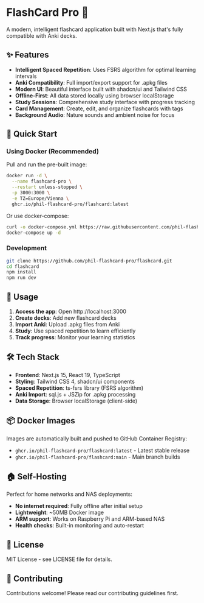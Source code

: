 # FlashCard Pro 🧠

A modern, intelligent flashcard application built with Next.js that's fully compatible with Anki decks.

## ✨ Features

- **Intelligent Spaced Repetition**: Uses FSRS algorithm for optimal learning intervals
- **Anki Compatibility**: Full import/export support for .apkg files  
- **Modern UI**: Beautiful interface built with shadcn/ui and Tailwind CSS
- **Offline-First**: All data stored locally using browser localStorage
- **Study Sessions**: Comprehensive study interface with progress tracking
- **Card Management**: Create, edit, and organize flashcards with tags
- **Background Audio**: Nature sounds and ambient noise for focus

## 🚀 Quick Start

### Using Docker (Recommended)

Pull and run the pre-built image:

```bash
docker run -d \
  --name flashcard-pro \
  --restart unless-stopped \
  -p 3000:3000 \
  -e TZ=Europe/Vienna \
  ghcr.io/phil-flashcard-pro/flashcard:latest
```

Or use docker-compose:

```bash
curl -o docker-compose.yml https://raw.githubusercontent.com/phil-flashcard-pro/flashcard/main/docker-compose.production.yml
docker-compose up -d
```

### Development

```bash
git clone https://github.com/phil-flashcard-pro/flashcard.git
cd flashcard
npm install
npm run dev
```

## 📱 Usage

1. **Access the app**: Open http://localhost:3000
2. **Create decks**: Add new flashcard decks
3. **Import Anki**: Upload .apkg files from Anki
4. **Study**: Use spaced repetition to learn efficiently
5. **Track progress**: Monitor your learning statistics

## 🛠️ Tech Stack

- **Frontend**: Next.js 15, React 19, TypeScript
- **Styling**: Tailwind CSS 4, shadcn/ui components  
- **Spaced Repetition**: ts-fsrs library (FSRS algorithm)
- **Anki Import**: sql.js + JSZip for .apkg processing
- **Data Storage**: Browser localStorage (client-side)

## 📦 Docker Images

Images are automatically built and pushed to GitHub Container Registry:

- `ghcr.io/phil-flashcard-pro/flashcard:latest` - Latest stable release
- `ghcr.io/phil-flashcard-pro/flashcard:main` - Main branch builds

## 🏠 Self-Hosting

Perfect for home networks and NAS deployments:

- **No internet required**: Fully offline after initial setup
- **Lightweight**: ~50MB Docker image
- **ARM support**: Works on Raspberry Pi and ARM-based NAS
- **Health checks**: Built-in monitoring and auto-restart

## 📄 License

MIT License - see LICENSE file for details.

## 🤝 Contributing

Contributions welcome! Please read our contributing guidelines first.